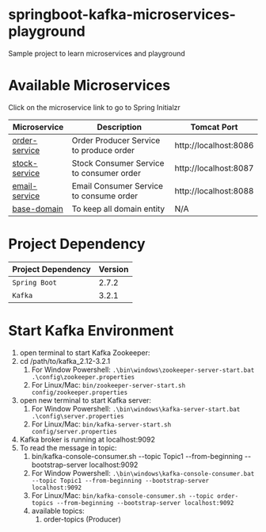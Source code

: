 # springboot-kafka-microservices-playground
Sample project to learn microservices and playground


<h1>Available Microservices</h1>

Click on the microservice link to go to Spring Initialzr

| Microservice                                                                                                                                                                                                                                                                                                                                      | Description                              | Tomcat Port           |
|---------------------------------------------------------------------------------------------------------------------------------------------------------------------------------------------------------------------------------------------------------------------------------------------------------------------------------------------------|------------------------------------------|-----------------------|
| [order-service](https://start.spring.io/#!type=maven-project&language=java&platformVersion=2.7.2&packaging=jar&jvmVersion=11&groupId=net.dzakirinmd&artifactId=order-service&name=order-service&description=Demo%20Microservice%20project%20for%20Spring%20Boot%20Order%20Service&packageName=net.dzakirinmd.orderservice&dependencies=web,kafka) | Order Producer Service to produce order  | http://localhost:8086 |
| [stock-service](https://start.spring.io/#!type=maven-project&language=java&platformVersion=2.7.2&packaging=jar&jvmVersion=11&groupId=net.dzakirinmd&artifactId=stock-service&name=stock-service&description=Demo%20Microservice%20project%20for%20Spring%20Boot%20Stock%20Service&packageName=net.dzakirinmd.stockservice&dependencies=web,kafka) | Stock Consumer Service to consumer order | http://localhost:8087 |
| [email-service](https://start.spring.io/#!type=maven-project&language=java&platformVersion=2.7.2&packaging=jar&jvmVersion=11&groupId=net.dzakirinmd&artifactId=email-service&name=email-service&description=Demo%20Microservice%20project%20for%20Spring%20Boot%20Stock%20Service&packageName=net.dzakirinmd.emailservice&dependencies=web,kafka) | Email Consumer Service to consume order  | http://localhost:8088 |
| [base-domain](https://start.spring.io/#!type=maven-project&language=java&platformVersion=2.7.2&packaging=jar&jvmVersion=11&groupId=net.dzakirinmd&artifactId=base-domains&name=base-domains&description=Demo%20Microservice%20project%20for%20Spring%20Boot%20Base%20Domains&packageName=net.dzakirinmd.basedomains&dependencies=lombok)          | To keep all domain entity                | N/A                   |

<h1>Project Dependency</h1>

| Project Dependency | Version |
|--------------------|---------|
| `Spring Boot`      | 2.7.2   |
| `Kafka`            | 3.2.1   |
<h1>Start Kafka Environment</h1>

1. open terminal to start Kafka Zookeeper:
2. cd /path/to/kafka_2.12-3.2.1
    1. For Window Powershell: ```.\bin\windows\zookeeper-server-start.bat .\config\zookeeper.properties```
    2. For Linux/Mac: ```bin/zookeeper-server-start.sh config/zookeeper.properties```
3. open new terminal to start Kafka server:
    1. For Window Powershell: ```.\bin\windows\kafka-server-start.bat .\config\server.properties```
    2. For Linux/Mac: ```bin/kafka-server-start.sh config/server.properties```
4. Kafka broker is running at localhost:9092
5. To read the message in topic:
    1. bin/kafka-console-consumer.sh --topic Topic1 --from-beginning --bootstrap-server localhost:9092
    2. For Window Powershell: ```.\bin\windows\kafka-console-consumer.bat --topic Topic1 --from-beginning --bootstrap-server localhost:9092```
    3. For Linux/Mac: ```bin/kafka-console-consumer.sh --topic order-topics --from-beginning --bootstrap-server localhost:9092```
    4. available topics:
        1. order-topics (Producer)